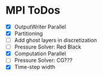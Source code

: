 # MPI ToDos

- [x] OutputWriter Parallel
- [x] Partitioning
- [ ] Add ghost layers in discretization
- [ ] Pressure Solver: Red Black
- [x] Computation Parallel
- [ ] Pressure Solver: CG???
- [x] Time-step width
